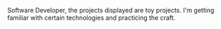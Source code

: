 Software Developer, the projects displayed are toy projects. I'm getting familiar with certain technologies and practicing the craft.
